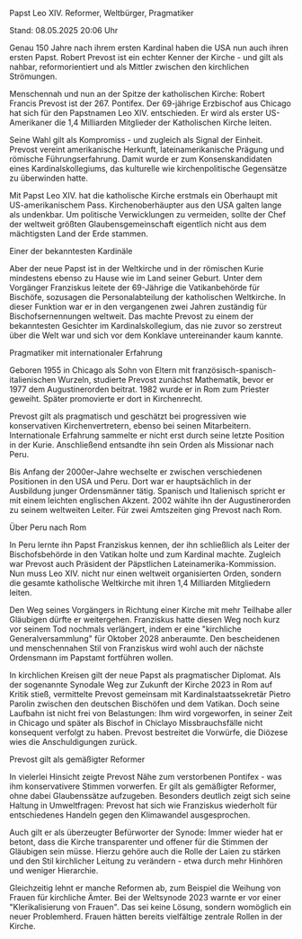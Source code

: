 
Papst Leo XIV.
Reformer, Weltbürger, Pragmatiker


Stand: 08.05.2025 20:06 Uhr


Genau 150 Jahre nach ihrem ersten Kardinal haben die USA nun auch ihren ersten Papst. Robert Prevost ist ein echter Kenner der Kirche - und gilt als nahbar, reformorientiert und als Mittler zwischen den kirchlichen Strömungen.



Menschennah und nun an der Spitze der katholischen Kirche: Robert Francis Prevost ist der 267. Pontifex. Der 69-jährige Erzbischof aus Chicago hat sich für den Papstnamen Leo XIV. entschieden. Er wird als erster US-Amerikaner die 1,4 Milliarden Mitglieder der Katholischen Kirche leiten.


Seine Wahl gilt als Kompromiss - und zugleich als Signal der Einheit. Prevost vereint amerikanische Herkunft, lateinamerikanische Prägung und römische Führungserfahrung. Damit wurde er zum Konsenskandidaten eines Kardinalskollegiums, das kulturelle wie kirchenpolitische Gegensätze zu überwinden hatte.


Mit Papst Leo XIV. hat die katholische Kirche erstmals ein Oberhaupt mit US-amerikanischem Pass. Kirchenoberhäupter aus den USA galten lange als undenkbar. Um politische Verwicklungen zu vermeiden, sollte der Chef der weltweit größten Glaubensgemeinschaft eigentlich nicht aus dem mächtigsten Land der Erde stammen.

Einer der bekanntesten Kardinäle


Aber der neue Papst ist in der Weltkirche und in der römischen Kurie mindestens ebenso zu Hause wie im Land seiner Geburt. Unter dem Vorgänger Franziskus leitete der 69-Jährige die Vatikanbehörde für Bischöfe, sozusagen die Personalabteilung der katholischen Weltkirche. In dieser Funktion war er in den vergangenen zwei Jahren zuständig für Bischofsernennungen weltweit. Das machte Prevost zu einem der bekanntesten Gesichter im Kardinalskollegium, das nie zuvor so zerstreut über die Welt war und sich vor dem Konklave untereinander kaum kannte.

Pragmatiker mit internationaler Erfahrung


Geboren 1955 in Chicago als Sohn von Eltern mit französisch-spanisch-italienischen Wurzeln, studierte Prevost zunächst Mathematik, bevor er 1977 dem Augustinerorden beitrat. 1982 wurde er in Rom zum Priester geweiht. Später promovierte er dort in Kirchenrecht. 


Prevost gilt als pragmatisch und geschätzt bei progressiven wie konservativen Kirchenvertretern, ebenso bei seinen Mitarbeitern. Internationale Erfahrung sammelte er nicht erst durch seine letzte Position in der Kurie. Anschließend entsandte ihn sein Orden als Missionar nach Peru.


Bis Anfang der 2000er-Jahre wechselte er zwischen verschiedenen Positionen in den USA und Peru. Dort war er hauptsächlich in der Ausbildung junger Ordensmänner tätig. Spanisch und Italienisch spricht er mit einem leichten englischen Akzent. 2002 wählte ihn der Augustinerorden zu seinem weltweiten Leiter. Für zwei Amtszeiten ging Prevost nach Rom.

Über Peru nach Rom


In Peru lernte ihn Papst Franziskus kennen, der ihn schließlich als Leiter der Bischofsbehörde in den Vatikan holte und zum Kardinal machte. Zugleich war Prevost auch Präsident der Päpstlichen Lateinamerika-Kommission. Nun muss Leo XIV. nicht nur einen weltweit organisierten Orden, sondern die gesamte katholische Weltkirche mit ihren 1,4 Milliarden Mitgliedern leiten.


Den Weg seines Vorgängers in Richtung einer Kirche mit mehr Teilhabe aller Gläubigen dürfte er weitergehen. Franziskus hatte diesen Weg noch kurz vor seinem Tod nochmals verlängert, indem er eine "kirchliche Generalversammlung" für Oktober 2028 anberaumte. Den bescheidenen und menschennahen Stil von Franziskus wird wohl auch der nächste Ordensmann im Papstamt fortführen wollen.


In kirchlichen Kreisen gilt der neue Papst als pragmatischer Diplomat. Als der sogenannte Synodale Weg zur Zukunft der Kirche 2023 in Rom auf Kritik stieß, vermittelte Prevost gemeinsam mit Kardinalstaatssekretär Pietro Parolin zwischen den deutschen Bischöfen und dem Vatikan. Doch seine Laufbahn ist nicht frei von Belastungen: Ihm wird vorgeworfen, in seiner Zeit in Chicago und später als Bischof in Chiclayo Missbrauchsfälle nicht konsequent verfolgt zu haben. Prevost bestreitet die Vorwürfe, die Diözese wies die Anschuldigungen zurück. 

Prevost gilt als gemäßigter Reformer


In vielerlei Hinsicht zeigte Prevost Nähe zum verstorbenen Pontifex - was ihm konservativere Stimmen vorwerfen. Er gilt als gemäßigter Reformer, ohne dabei Glaubenssätze aufzugeben. Besonders deutlich zeigt sich seine Haltung in Umweltfragen: Prevost hat sich wie Franziskus wiederholt für entschiedenes Handeln gegen den Klimawandel ausgesprochen.


Auch gilt er als überzeugter Befürworter der Synode: Immer wieder hat er betont, dass die Kirche transparenter und offener für die Stimmen der Gläubigen sein müsse. Hierzu gehöre auch die Rolle der Laien zu stärken und den Stil kirchlicher Leitung zu verändern - etwa durch mehr Hinhören und weniger Hierarchie. 


Gleichzeitig lehnt er manche Reformen ab, zum Beispiel die Weihung von Frauen für kirchliche Ämter. Bei der Weltsynode 2023 warnte er vor einer "Klerikalisierung von Frauen". Das sei keine Lösung, sondern womöglich ein neuer Problemherd. Frauen hätten bereits vielfältige zentrale Rollen in der Kirche.

